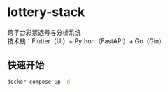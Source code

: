 # lottery-stack

跨平台彩票选号与分析系统  
技术栈：Flutter（UI）+ Python（FastAPI）+ Go（Gin）

## 快速开始
```bash
docker compose up -d
